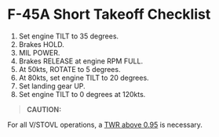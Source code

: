 # F-45A Short Takeoff Checklist

1. Set engine TILT to 35 degrees.
2. Brakes HOLD.
3. MIL POWER.
4. Brakes RELEASE at engine RPM FULL.
5. At 50kts, ROTATE to 5 degrees.
6. At 80kts, set engine TILT to 20 degrees.
7. Set landing gear UP.
8. Set engine TILT to 0 degrees at 120kts.

> **CAUTION:**

<div class="border-s-4 border-red-700 ps-4 mb-5">
    For all V/STOVL operations, a <u>TWR above 0.95</u> is necessary.
</div>
